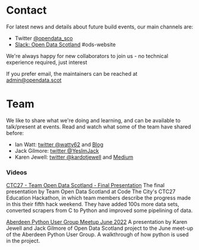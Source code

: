 # Contact

For latest news and details about future build events, our main channels are:

- Twitter [@opendata_sco](https://twitter.com/opendata_sco)
- [Slack: Open Data Scotland](https://join.slack.com/t/opendatascotland/shared_invite/zt-yfcc64tg-xIF1cOxkWbKZqI8ZBPzkGg) #ods-website

We're always happy for new collaborators to join us - no technical experience required, just interest

If you prefer email, the maintainers can be reached at [admin@opendata.scot](mailto:admin@opendata.scot)

# Team
We like to share what we're doing and learning, and can be available to talk/present at events. Read and watch what some of the team have shared before:

- Ian Watt: [twitter @watty62](https://twitter.com/watty62) and [Blog](http://watty62.co.uk/category/open_data/)
- Jack Gilmore: [twitter @YesImJack](https://twitter.com/YesImJack)
- Karen Jewell: [twitter @kardotjewell](https://twitter.com/kardotjewell) and [Medium](https://medium.com/@kar.jewell)

### Videos
[CTC27 - Team Open Data Scotland - Final Presentation](https://www.youtube.com/watch?v=BFhb0jLyN18)
The final presentation by Team Open Data Scotland at Code The City's CTC27 Education Hackathon, in which team members describe the progress made in this their fifth hack weekend. They have added 100s more data sets, converted scrapers from C to Python and improved some pipelining of data.

[Aberdeen Python User Group Meetup June 2022](https://youtu.be/BkObqn-ViUs)
A presentation by Karen Jewell and Jack Gilmore of Open Data Scotland project to the June meet-up of the Aberdeen Python User Group. A walkthrough of how python is used in the project.

